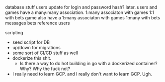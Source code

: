 database stuff
users
update for login and password hash? later.
users and games have a many:many association.
1:many associaton with games
1:1 with bets
game
also have a 1:many associaton with games
1:many with bets
messages
bets
reference users

scripting

- seed script for DB
- up/down for migrations
- some sort of CI/CD stuff as well
- dockerize this shit.
  - Is there a way to do hot building in go with a dockerized container? Why? Why the fuck not?
- I really need to learn GCP. and I really don't want to learn GCP. Ugh.
